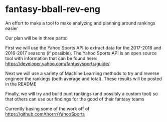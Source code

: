# fantasy-bball-rev-eng
An effort to make a tool to make analyzing and planning around rankings easier

Our plan will be in three parts:

First we will use the Yahoo Sports API to extract data for the 2017-2018 and 2016-2017 seasons (if possible).  The Yahoo Sports API is an open source tool with information that can be found here: https://developer.yahoo.com/fantasysports/guide/

Next we will use a variety of Machine Learning methods to try and reverse engineer the rankings (both average and total).  These results will be posted in the README

Finally, we will try and build punt rankings (and possibly a custom tool) so that others can use our findings for the good of their fantasy teams


Currently basing some of the work off of https://github.com/thorrr/YahooSports
